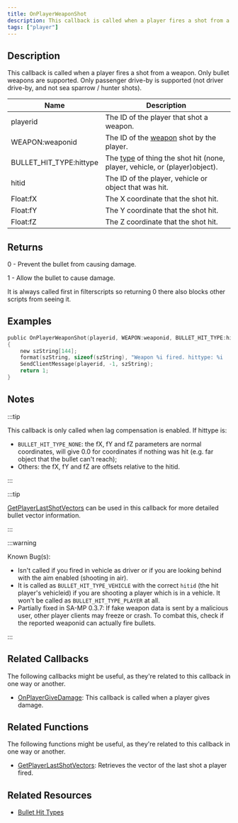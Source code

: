 ```yaml
---
title: OnPlayerWeaponShot
description: This callback is called when a player fires a shot from a weapon.
tags: ["player"]
---
```


## Description

This callback is called when a player fires a shot from a weapon. Only bullet weapons are supported. Only passenger drive-by is supported (not driver drive-by, and not sea sparrow / hunter shots).

| Name                    | Description                                                                                               |
|-------------------------|-----------------------------------------------------------------------------------------------------------|
| playerid                | The ID of the player that shot a weapon.                                                                  |
| WEAPON:weaponid         | The ID of the [weapon](../resources/weaponids) shot by the player.                                        |
| BULLET_HIT_TYPE:hittype | The [type](../resources/bullethittypes) of thing the shot hit (none, player, vehicle, or (player)object). |
| hitid                   | The ID of the player, vehicle or object that was hit.                                                     |
| Float:fX                | The X coordinate that the shot hit.                                                                       |
| Float:fY                | The Y coordinate that the shot hit.                                                                       |
| Float:fZ                | The Z coordinate that the shot hit.                                                                       |

## Returns

0 - Prevent the bullet from causing damage.

1 - Allow the bullet to cause damage.

It is always called first in filterscripts so returning 0 there also blocks other scripts from seeing it.

## Examples

```c
public OnPlayerWeaponShot(playerid, WEAPON:weaponid, BULLET_HIT_TYPE:hittype, hitid, Float:fX, Float:fY, Float:fZ)
{
    new szString[144];
    format(szString, sizeof(szString), "Weapon %i fired. hittype: %i   hitid: %i   pos: %f, %f, %f", weaponid, hittype, hitid, fX, fY, fZ);
    SendClientMessage(playerid, -1, szString);
    return 1;
}
```

## Notes

:::tip

This callback is only called when lag compensation is enabled. If hittype is:

- `BULLET_HIT_TYPE_NONE`: the fX, fY and fZ parameters are normal coordinates, will give 0.0 for coordinates if nothing was hit (e.g. far object that the bullet can't reach);
- Others: the fX, fY and fZ are offsets relative to the hitid.

:::

:::tip

[GetPlayerLastShotVectors](../functions/GetPlayerLastShotVectors) can be used in this callback for more detailed bullet vector information.

:::

:::warning

Known Bug(s):

- Isn't called if you fired in vehicle as driver or if you are looking behind with the aim enabled (shooting in air).
- It is called as `BULLET_HIT_TYPE_VEHICLE` with the correct `hitid` (the hit player's vehicleid) if you are shooting a player which is in a vehicle. It won't be called as `BULLET_HIT_TYPE_PLAYER` at all.
- Partially fixed in SA-MP 0.3.7: If fake weapon data is sent by a malicious user, other player clients may freeze or crash. To combat this, check if the reported weaponid can actually fire bullets.

:::

## Related Callbacks

The following callbacks might be useful, as they're related to this callback in one way or another. 

- [OnPlayerGiveDamage](OnPlayerGiveDamage): This callback is called when a player gives damage.

## Related Functions

The following functions might be useful, as they're related to this callback in one way or another. 

- [GetPlayerLastShotVectors](../functions/GetPlayerLastShotVectors): Retrieves the vector of the last shot a player fired.

## Related Resources

- [Bullet Hit Types](../resources/bullethittypes)
